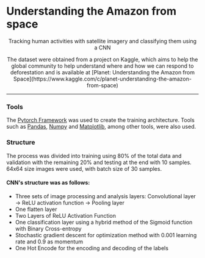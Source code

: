 # Understanding the Amazon from space

<p align="center">
  Tracking human activities with satellite imagery and classifying them using a CNN
</p>
<p align="center">
  The dataset were obtained from a project on Kaggle, which aims to help the global community to help understand where and how we can respond to deforestation 
  and is available at [Planet: Understanding the Amazon from Space](https://www.kaggle.com/c/planet-understanding-the-amazon-from-space)
</p>

----------------------------

### Tools
The [Pytorch Framework](https://pytorch.org/) was used to create the training architecture. 
Tools such as [Pandas](https://pandas.pydata.org/), [Numpy](https://numpy.org/) and [Matplotlib](https://matplotlib.org/), among other tools, were also used.

### Structure

The process was divided into training using 80% of the total data and validation with the remaining 20% and testing at the end with 10 samples. 
64x64 size images were used, with batch size of 30 samples.

#### CNN's structure was as follows:
- Three sets of image processing and analysis layers: Convolutional layer -> ReLU activation function -> Pooling layer
- One flatten layer
- Two Layers of ReLU Activation Function
- One classification layer using a hybrid method of the Sigmoid function with Binary Cross-entropy
- Stochastic gradient descent for optimization method with 0.001 learning rate and 0.9 as momentum
- One Hot Encode for the encoding and decoding of the labels


